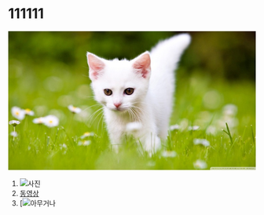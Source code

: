 # 111111
![사진](https://github.com/sejem11987/111111/blob/main/%EA%B3%A0%EC%96%91%EC%9D%B4.jpg?raw=true)
1. ![사진](https://www.youtube.com/watch?v=OD1pVMiBN_0)
2.  [동영상](https://www.youtube.com/watch?v=OD1pVMiBN_0)
3.  [![아무거나](https://www.youtube.com/watch?v=OD1pVMiBN_0)

